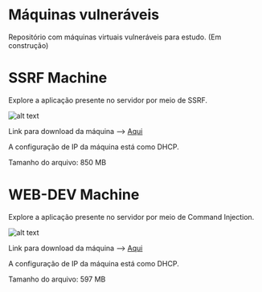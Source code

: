 # Máquinas vulneráveis
Repositório com máquinas virtuais vulneráveis para estudo. (Em construção) 

# SSRF Machine
Explore a aplicação presente no servidor por meio de SSRF.

![alt text](https://github.com/blu3keep/Images/blob/main/SSRF.png)

Link para download da máquina --> [Aqui](https://mega.nz/file/2xVmQJRY#XS5A5K_0DhEG636xnGwWr7ybuHL-qiF4pfms4zPHkLI)

A configuração de IP da máquina está como DHCP.

Tamanho do arquivo: 850 MB

# WEB-DEV Machine
Explore a aplicação presente no servidor por meio de Command Injection.

![alt text](https://github.com/blu3keep/Images/blob/main/Web-dev.png)

Link para download da máquina --> [Aqui](https://mega.nz/file/G49HhA5D#bfoaTtP9Behptlj00gQU3TyH9M4Y-K1IerM_S5MoZa8)

A configuração de IP da máquina está como DHCP.

Tamanho do arquivo: 597 MB
